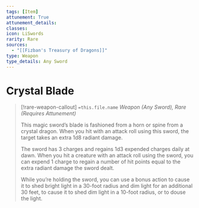 ```yaml
---
tags: [Item]
attunement: True
attunement_details: 
classes: 
icon: LiSwords
rarity: Rare
sources:
  - "[[Fizban's Treasury of Dragons]]"
type: Weapon
type_details: Any Sword
---
```

# Crystal Blade
>[!rare-weapon-callout] `=this.file.name`
>*Weapon (Any Sword), Rare (Requires Attunement)*
>
>This magic sword’s blade is fashioned from a horn or spine from a crystal dragon. When you hit with an attack roll using this sword, the target takes an extra 1d8 radiant damage.
>
>The sword has 3 charges and regains 1d3 expended charges daily at dawn. When you hit a creature with an attack roll using the sword, you can expend 1 charge to regain a number of hit points equal to the extra radiant damage the sword dealt.
>
>While you’re holding the sword, you can use a bonus action to cause it to shed bright light in a 30-foot radius and dim light for an additional 30 feet, to cause it to shed dim light in a 10-foot radius, or to douse the light.
>
>
